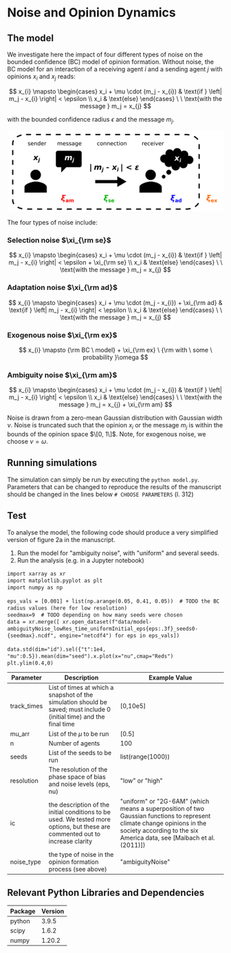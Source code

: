 # Noise and Opinion Dynamics

## The model 
We investigate here the impact of four different types of noise on the bounded confidence (BC) model of opinion formation. Without noise, the BC model for an interaction of a receiving agent $i$ and a sending agent $j$ with opinions $x_i$ and $x_j$ reads:

$$
	x_{i} \mapsto 
        \begin{cases} 
            x_i + \mu \cdot (m_j -  x_{i}) & \text{if } \left| m_j - x_{i} \right| < \epsilon \\
            x_i & \text{else}
        \end{cases} \ \  \text{with the message } m_j = x_{j} 
$$

with the bounded confidence radius $\epsilon$ and the message $m_j$.



<p align="center">
  <img src="figs_github/sketch_ms2_v3.png" width="600">
</p>


The four types of noise include:

### Selection noise $\xi_{\rm se}$

$$
	x_{i} \mapsto 
        \begin{cases} 
            x_i + \mu \cdot (m_j -  x_{i}) & \text{if } \left| m_j - x_{i} \right| < \epsilon + \xi_{\rm se} \\
            x_i & \text{else}
        \end{cases} \ \  \text{with the message } m_j = x_{j} 
$$

### Adaptation noise $\xi_{\rm ad}$

$$
	x_{i} \mapsto 
        \begin{cases} 
            x_i + \mu \cdot (m_j -  x_{i})  + \xi_{\rm ad} & \text{if } \left| m_j - x_{i} \right| < \epsilon \\
            x_i & \text{else}
        \end{cases} \ \  \text{with the message } m_j = x_{j} 
$$

### Exogenous noise $\xi_{\rm ex}$

$$
	x_{i} \mapsto 
        {\rm BC \ model} + \xi_{\rm ex} \ {\rm with \ some \ probability }\omega
$$

### Ambiguity noise $\xi_{\rm am}$

$$
	x_{i} \mapsto 
        \begin{cases} 
            x_i + \mu \cdot (m_j -  x_{i}) & \text{if } \left| m_j - x_{i} \right| < \epsilon \\
            x_i & \text{else}
        \end{cases} \ \  \text{with the message } m_j = x_{j}  + \xi_{\rm am}
$$

Noise is drawn from a zero-mean Gaussian distribution with Gaussian width $\nu$. Noise is truncated such that the opinion $x_i$ or the message $m_j$ is within the bounds of the opinion space $\[0, 1\]$. Note, for exogenous noise, we choose $\nu=\omega$. 

## Running simulations

The simulation can simply be run by executing the ```python model.py```. Parameters that can be changed to reproduce the results of the manuscript should be changed in the lines below ```# CHOOSE PARAMETERS``` (l. 312)

## Test

To analyse the model, the following code should produce a very simplified version of figure 2a in the manuscript.

1. Run the model for "ambiguity noise", with "uniform" and several seeds.
2. Run the analysis (e.g. in a Jupyter notebook)

```
import xarray as xr
import matplotlib.pyplot as plt
import numpy as np

eps_vals = [0.001] + list(np.arange(0.05, 0.41, 0.05))  # TODO the BC radius values (here for low resolution) 
seedmax=9  # TODO depending on how many seeds were chosen
data = xr.merge([ xr.open_dataset(f"data/model-ambiguityNoise_lowRes_time_uniformInitial_eps{eps:.3f}_seeds0-{seedmax}.ncdf", engine="netcdf4") for eps in eps_vals])
   
data.std(dim="id").sel({"t":1e4, "mu":0.5}).mean(dim="seed").x.plot(x="nu",cmap="Reds")
plt.ylim(0.4,0)
```

| Parameter  | Description | Example Value |
|-----|-----|------|
| track_times | List of times at which a snapshot of the simulation should be saved; must include 0 (initial time) and the final time | \[0,10e5\] |
| mu_arr | List of the $\mu$ to be run | \[0.5\]| 
| n | Number of agents | 100 |
| seeds | List of the seeds to be run | list(range(1000)) |
| resolution | The resolution of the phase space of bias and noise levels (eps, nu) | "low" or "high" |
| ic | the description of the initial conditions to be used. We tested more options, but these are commented out to increase clarity  | "uniform" or "2G-6AM" (which means a superposition of two Gaussian functions to represent climate change opinions in the society according to the six America data, see [Maibach et al. (2011)]) |
| noise_type | the type of noise in the opinion formation process (see above)| "ambiguityNoise" | 




## Relevant Python Libraries and Dependencies 

| Package  | Version |
|-----|-----|
| python | 3.9.5 |
| scipy | 1.6.2 |
| numpy | 1.20.2 |
